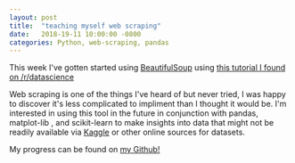 ```yaml
---
layout: post
title:  "teaching myself web scraping"
date:   2018-19-11 10:00:00 -0800
categories: Python, web-scraping, pandas
---
```


This week I've gotten started using [BeautifulSoup](https://www.crummy.com/software/BeautifulSoup/) using [this tutorial I found on /r/datascience](https://www.learndatasci.com/tutorials/ultimate-guide-web-scraping-w-python-requests-and-beautifulsoup/)

Web scraping is one of the things I've heard of but never tried, I was happy to discover it's less complicated to impliment than I thought it would be. I'm interested in using this tool in the future in conjunction with pandas, matplot-lib , and scikit-learn to make insights into data that might not be readily available via [Kaggle](https://www.kaggle.com/) or other online sources for datasets.

My progress can be found on [my Github!](https://github.com/dtklein7/python_practice/blob/master/web_scraping_practice_1.ipynb)
